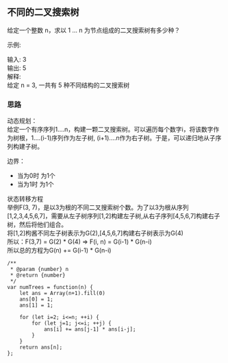 ## 不同的二叉搜索树
给定一个整数 n，求以 1 ... n 为节点组成的二叉搜索树有多少种？  

示例:  

输入: 3  
输出: 5  
解释:  
给定 n = 3, 一共有 5 种不同结构的二叉搜索树  

### 思路
动态规划：  
给定一个有序序列1....n，构建一颗二叉搜索树。可以遍历每个数字i，将该数字作为树根，1....(i-1)序列作为左子树, (i+1)....n作为右子树。于是，可以递归地从子序列构建子树。  

边界：  
* 当为0时 为1个  
* 当为1时 为1个  

状态转移方程  
举例F(3, 7)，是以3为根的不同二叉搜索树个数。为了以3为根从序列[1,2,3,4,5,6,7]，需要从左子树序列[1,2]构建左子树,从右子序列[4,5,6,7]构建右子树，然后将他们组合。  
将[1,2]枸酱不同左子树表示为G(2),[4,5,6,7]构建右子树表示为G(4)  
所以：F(3,7) = G(2) * G(4)   =>   F(i, n) = G(i-1) * G(n-i)  
所以总的方程为G(n) += G(i-1) * G(n-i)

```
/**
 * @param {number} n
 * @return {number}
 */
var numTrees = function(n) {
    let ans = Array(n+1).fill(0)
    ans[0] = 1;
    ans[1] = 1;

    for (let i=2; i<=n; ++i) {
        for (let j=1; j<=i; ++j) {
            ans[i] += ans[j-1] * ans[i-j];
        }
    }
    return ans[n];
};
```